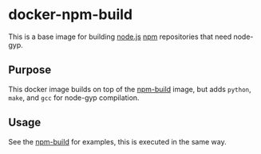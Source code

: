 # docker-npm-build
This is a base image for building [node.js][node.js] [npm][npm] repositories
that need node-gyp.

## Purpose
This docker image builds on top of the [npm-build][npm-build] image, but adds
`python`, `make`, and `gcc` for node-gyp compilation.

## Usage
See the [npm-build][npm-build] for examples, this is executed in the same way.

[node.js]: http://nodejs.org/
[npm]: https://www.npmjs.org/
[npm-build]: https://github.com/nubs/docker-npm-build
